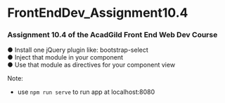# FrontEndDev_Assignment10.4
### Assignment 10.4 of the AcadGild Front End Web Dev Course

● Install one jQuery plugin like: bootstrap-select  
● Inject that module in your component  
● Use that module as directives for your component view  


Note:

* use `npm run serve` to run app at localhost:8080